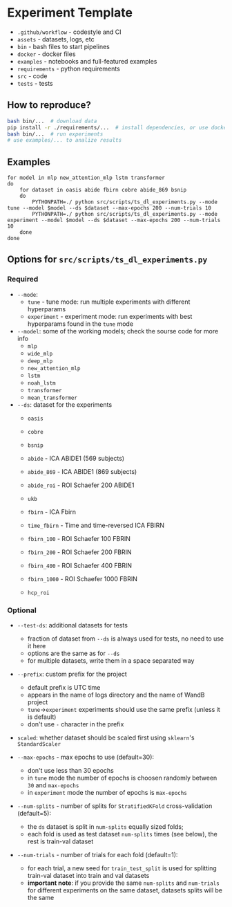 # Experiment Template

- `.github/workflow` - codestyle and CI
- `assets` - datasets, logs, etc
- `bin` - bash files to start pipelines
- `docker` - docker files
- `examples` - notebooks and full-featured examples
- `requirements` - python requirements
- `src` - code
- `tests` - tests

## How to reproduce?

```bash
bash bin/...  # download data
pip install -r ./requirements/...  # install dependencies, or use docker
bash bin/...  # run experiments
# use examples/... to analize results
```

## Examples
```
for model in mlp new_attention_mlp lstm transformer
do
    for dataset in oasis abide fbirn cobre abide_869 bsnip
    do
        PYTHONPATH=./ python src/scripts/ts_dl_experiments.py --mode tune --model $model --ds $dataset --max-epochs 200 --num-trials 10     
        PYTHONPATH=./ python src/scripts/ts_dl_experiments.py --mode experiment --model $model --ds $dataset --max-epochs 200 --num-trials 10     
    done
done
```

## Options for `src/scripts/ts_dl_experiments.py`

### Required
- `--mode`: 
    - `tune` - tune mode: run multiple experiments with different hyperparams
    - `experiment` - experiment mode: run experiments with best hyperparams found in the `tune` mode
- `--model`: some of the working models; check the sourse code for more info
    - `mlp`
    - `wide_mlp`
    - `deep_mlp`
    - `new_attention_mlp`
    - `lstm`
    - `noah_lstm`
    - `transformer`
    - `mean_transformer`
- `--ds`: dataset for the experiments
    - `oasis`
    - `cobre`
    - `bsnip`

    - `abide` - ICA ABIDE1 (569 subjects)
    - `abide_869` - ICA ABIDE1 (869 subjects)
    - `abide_roi` - ROI Schaefer 200 ABIDE1

    - `ukb`

    - `fbirn` - ICA Fbirn
    - `time_fbirn` - Time and time-reversed ICA FBIRN
    - `fbirn_100` - ROI Schaefer 100 FBRIN
    - `fbirn_200` - ROI Schaefer 200 FBRIN
    - `fbirn_400` - ROI Schaefer 400 FBRIN
    - `fbirn_1000` - ROI Schaefer 1000 FBRIN

    - `hcp_roi`

### Optional
- `--test-ds`: additional datasets for tests
    - fraction of dataset from `--ds` is always used for tests, no need to use it here
    - options are the same as for `--ds`
    - for multiple datasets, write them in a space separated way

- `--prefix`: custom prefix for the project
    - default prefix is UTC time
    - appears in the name of logs directory and the name of WandB project
    - `tune`->`experiment` experiments should use the same prefix (unless it is default)
    - don't use `-` character in the prefix

- `scaled`: whether dataset should be scaled first using `sklearn`'s `StandardScaler`

- `--max-epochs` - max epochs to use (default=30):
    - don't use less than 30 epochs
    - in `tune` mode the number of epochs is choosen randomly between `30` and `max-epochs`
    - in `experiment` mode the number of epochs is `max-epochs` 

- `--num-splits` - number of splits for `StratifiedKFold` cross-validation (default=5):
    - the `ds` dataset is split in `num-splits` equally sized folds; 
    - each fold is used as test dataset `num-splits` times (see below), the rest is train-val dataset

- `--num-trials` - number of trials for each fold (default=1):
    - for each trial, a new seed for `train_test_split` is used for splitting train-val dataset into train and val datasets
    - **important note**: if you provide the same `num-splits` and `num-trials` for different experiments on the same dataset, datasets splits will be the same




